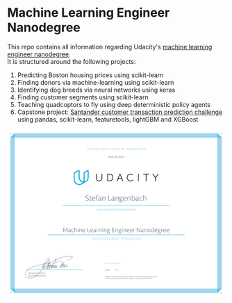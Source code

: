 # Machine Learning Engineer Nanodegree
This repo contains all information regarding Udacity's [machine learning engineer nanodegree](https://eu.udacity.com/course/machine-learning-engineer-nanodegree--nd009).  
It is structured around the following projects:

1. Predicting Boston housing prices using scikit-learn
2. Finding donors via machine-learning using scikit-learn
3. Identifying dog breeds via neural networks using keras
4. Finding customer segments using scikit-learn
5. Teaching quadcoptors to fly using deep deterministic policy agents
6. Capstone project: [Santander customer transaction prediction challenge](https://www.kaggle.com/c/santander-customer-transaction-prediction) using pandas, scikit-learn, featuretools, lightGBM and XGBoost

![certificate](ml_engineer_certificate.png)